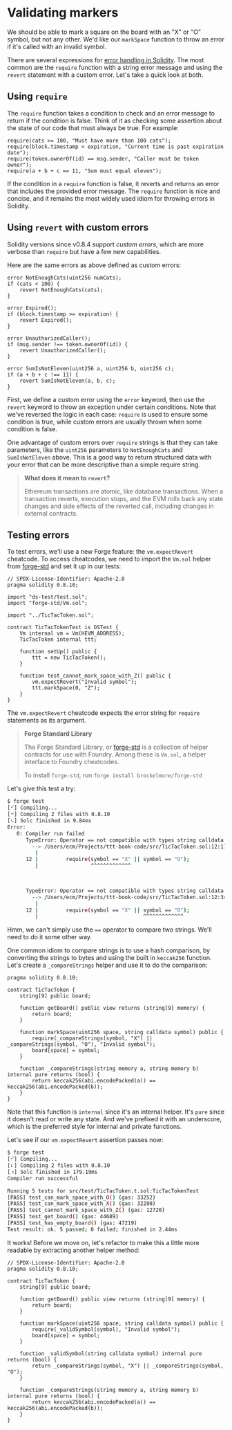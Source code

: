 # Validating markers

We should be able to mark a square on the board with an "X" or "O" symbol, but not any other. We'd like our `markSpace` function to throw an error if it's called with an invalid symbol. 

There are several expressions for [error handling in Solidity](https://docs.soliditylang.org/en/latest/control-structures.html#error-handling-assert-require-revert-and-exceptions). The most common are the `require` function with a string error message and using the `revert` statement with a custom error. Let's take a quick look at both.

## Using `require`
The `require` function takes a condition to check and an error message to return if the condition is false. Think of it as checking some assertion about the state of our code that must always be true. For example:

```solidity
require(cats >= 100, "Must have more than 100 cats");
require(block.timestamp < expiration, "Current time is past expiration date");
require(token.ownerOf(id) == msg.sender, "Caller must be token owner");
require(a + b + c == 11, "Sum must equal eleven");
```

If the condition in a `require` function is false, it reverts and returns an error that includes the provided error message. The `require` function is nice and concise, and it remains the most widely used idiom for throwing errors in Solidity.    

## Using `revert` with custom errors 

Solidity versions since v0.8.4 support _custom errors_, which are more verbose than `require` but have a few new capabilities.

Here are the same errors as above defined as custom errors:

```solidity
error NotEnoughCats(uint256 numCats);
if (cats < 100) {
    revert NotEnoughCats(cats);
}

error Expired();
if (block.timestamp >= expiration) {
    revert Expired();
}

error UnauthorizedCaller();
if (msg.sender !== token.ownerOf(id)) {
    revert UnauthorizedCaller();
}

error SumIsNotEleven(uint256 a, uint256 b, uint256 c);
if (a + b + c !== 11) {
    revert SumIsNotEleven(a, b, c);
}
```

First, we define a custom error using the `error` keyword, then use the `revert` keyword to throw an exception under certain conditions. Note that we've reversed the logic in each case: `require` is used to ensure some condition is true, while custom errors are usually thrown when some condition is false.

One advantage of custom errors over `require` strings is that they can take parameters, like the `uint256` parameters to `NotEnoughCats` and `SumIsNotEleven` above. This is a good way to return structured data with your error that can be more descriptive than a simple require string.

> **What does it mean to `revert`?**
>
> Ethereum transactions are atomic, like database transactions. When a transaction reverts, execution stops, and the EVM rolls back any state changes and side effects of the reverted call, including changes in external contracts.

## Testing errors
To test errors, we'll use a new Forge feature: the `vm.expectRevert` cheatcode. To access cheatcodes, we need to import the `Vm.sol` helper from [forge-std](https://github.com/brockelmore/forge-std) and set it up in our tests: 

```solidity
// SPDX-License-Identifier: Apache-2.0
pragma solidity 0.8.10;

import "ds-test/test.sol";
import "forge-std/Vm.sol";

import "../TicTacToken.sol";

contract TicTacTokenTest is DSTest {
    Vm internal vm = Vm(HEVM_ADDRESS);
    TicTacToken internal ttt;

    function setUp() public {
        ttt = new TicTacToken();
    }
    
    function test_cannot_mark_space_with_Z() public {
        vm.expectRevert("Invalid symbol");
        ttt.markSpace(0, "Z");
    }
}
```

The `vm.expectRevert` cheatcode expects the error string for `require` statements as its argument.

> **Forge Standard Library**
>
> The Forge Standard Library, or [forge-std](https://github.com/brockelmore/forge-std) is a collection of helper contracts for use with Foundry. Among these is `Vm.sol`, a helper interface to Foundry cheatcodes.
>
> To install `forge-std`, run `forge install brockelmore/forge-std`

Let's give this test a try:

```bash
$ forge test
[⠊] Compiling...
[⠒] Compiling 2 files with 0.8.10
[⠢] Solc finished in 9.84ms
Error: 
   0: Compiler run failed
      TypeError: Operator == not compatible with types string calldata and literal_string "X"
        --> /Users/ecm/Projects/ttt-book-code/src/TicTacToken.sol:12:17:
         |
      12 |         require(symbol == "X" || symbol == "O");
         |                 ^^^^^^^^^^^^^

      

      TypeError: Operator == not compatible with types string calldata and literal_string "O"
        --> /Users/ecm/Projects/ttt-book-code/src/TicTacToken.sol:12:34:
         |
      12 |         require(symbol == "X" || symbol == "O");
         |                                  ^^^^^^^^^^^^^
```

Hmm, we can't simply use the `==` operator to compare two strings. We'll need to do it some other way. 

One common idiom to compare strings is to use a hash comparison, by converting the strings to bytes and using the built in `keccak256` function. Let's create a `_compareStrings` helper and use it to do the comparison:

```solidity
pragma solidity 0.8.10;

contract TicTacToken {
    string[9] public board;

    function getBoard() public view returns (string[9] memory) {
        return board;
    }

    function markSpace(uint256 space, string calldata symbol) public {
        require(_compareStrings(symbol, "X") || _compareStrings(symbol, "O"), "Invalid symbol");
        board[space] = symbol;
    }

    function _compareStrings(string memory a, string memory b) internal pure returns (bool) {
        return keccak256(abi.encodePacked(a)) == keccak256(abi.encodePacked(b));
    }
}
```

Note that this function is `internal` since it's an internal helper. It's `pure` since it doesn't read or write any state. And we've prefixed it with an underscore, which is the preferred style for internal and private functions.

Let's see if our `vm.expectRevert` assertion passes now:

```bash
$ forge test
[⠊] Compiling...
[⠆] Compiling 2 files with 0.8.10
[⠰] Solc finished in 179.19ms
Compiler run successful

Running 5 tests for src/test/TicTacToken.t.sol:TicTacTokenTest
[PASS] test_can_mark_space_with_O() (gas: 33252)
[PASS] test_can_mark_space_with_X() (gas: 32280)
[PASS] test_cannot_mark_space_with_Z() (gas: 12720)
[PASS] test_get_board() (gas: 44689)
[PASS] test_has_empty_board() (gas: 47219)
Test result: ok. 5 passed; 0 failed; finished in 2.44ms
```

It works! Before we move on, let's refactor to make this a little more readable by extracting another helper method:

```solidity
// SPDX-License-Identifier: Apache-2.0
pragma solidity 0.8.10;

contract TicTacToken {
    string[9] public board;

    function getBoard() public view returns (string[9] memory) {
        return board;
    }

    function markSpace(uint256 space, string calldata symbol) public {
        require(_validSymbol(symbol), "Invalid symbol");
        board[space] = symbol;
    }

    function _validSymbol(string calldata symbol) internal pure returns (bool) {
        return _compareStrings(symbol, "X") || _compareStrings(symbol, "O");
    }

    function _compareStrings(string memory a, string memory b) internal pure returns (bool) {
        return keccak256(abi.encodePacked(a)) == keccak256(abi.encodePacked(b));
    }
}
```
